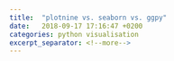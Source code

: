 ```yaml
---
title:  "plotnine vs. seaborn vs. ggpy"
date:   2018-09-17 17:16:47 +0200
categories: python visualisation
excerpt_separator: <!--more-->
---
```

